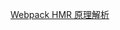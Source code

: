 <!--
 * @Author: rockyWu
 * @Date: 2020-07-25 11:39:35
 * @Description: 
 * @LastEditors: rockyWu
 * @LastEditTime: 2020-07-25 11:39:52
--> 
[Webpack HMR 原理解析](https://zhuanlan.zhihu.com/p/30669007)